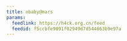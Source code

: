 ```yaml
---
title: obaby@mars
params:
  feedlink: https://h4ck.org.cn/feed
  feedid: f5ccbfe9091f02949d7d544663b9e97a
---
```

